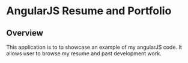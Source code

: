 # AngularJS Resume and Portfolio


## Overview

This application is to to showcase an example of my angularJS code. It allows user to browse my resume and past development work. 
